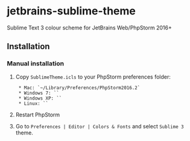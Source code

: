 # jetbrains-sublime-theme
Sublime Text 3 colour scheme for JetBrains Web/PhpStorm 2016+

Installation
------------
### Manual installation

1. Copy `SublimeTheme.icls` to your PhpStorm preferences folder:

        * Mac: `~/Library/Preferences/PhpStorm2016.2`
        * Windows 7: ``
        * Windows XP: ``
        * Linux: ``
        
2. Restart PhpStorm

3. Go to `Preferences | Editor | Colors & Fonts` and select `Sublime 3` theme.

